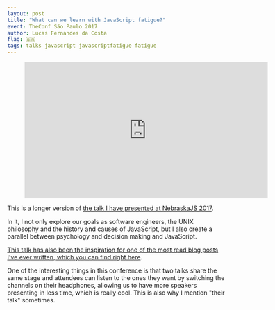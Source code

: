 ```yaml
---
layout: post
title: "What can we learn with JavaScript fatigue?"
event: TheConf São Paulo 2017
author: Lucas Fernandes da Costa
flag: 🇧🇷
tags: talks javascript javascriptfatigue fatigue
---
```


<div class="video">
    <figure>
      <iframe width="560" height="315" src="https://www.youtube.com/embed/LnlnF5PJYKA" frameborder="0" allowfullscreen></iframe>
    </figure>
</div>

This is a longer version of [the talk I have presented at NebraskaJS 2017](https://www.youtube.com/watch?v=szliuFBcgX0).

In it, I not only explore our goals as software engineers, the UNIX philosophy and the history and causes of JavaScript, but I also create a parallel between psychology and decision making and JavaScript.

[This talk has also been the inspiration for one of the most read blog posts I've ever written, which you can find right here](/2017/07/17/The-Ultimate-Guide-to-JavaScript-Fatigue.html).

One of the interesting things in this conference is that two talks share the same stage and attendees can listen to the ones they want by switching the channels on their headphones, allowing us to have more speakers presenting in less time, which is really cool. This is also why I mention "their talk" sometimes.
